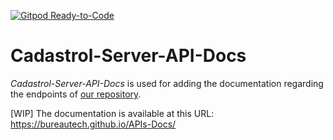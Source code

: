 [![Gitpod Ready-to-Code](https://img.shields.io/badge/Gitpod-Ready--to--Code-blue?logo=gitpod)](https://gitpod.io/#https://github.com/BureauTech/APIs-Docs/)

# Cadastrol-Server-API-Docs

*Cadastrol-Server-API-Docs* is used for adding the documentation regarding the endpoints of [our repository](https://github.com/BureauTech/Cadastrol-Server/).

[WIP] The documentation is available at this URL: https://bureautech.github.io/APIs-Docs/
